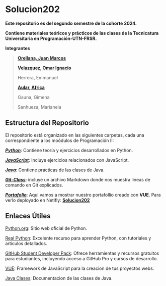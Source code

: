 # Solucion202
**Este repositorio es del segundo semestre de la cohorte 2024.**

**Contiene materiales teóricos y prácticos de las clases de la Tecnicatura Universitaria en Programación-UTN-FRSR.**

**Integrantes**
> [**Orellana, Juan Marcos**](https://github.com/juanmarcoso)
> 
> [**Velazquez, Omar Ignacio**](https://github.com/IgnacioVelazquez92)
> 
> Herrera, Emmanuel
> 
> [**Aular, Africa**](https://github.com/AFRIAULAR)
> 
> Gauna, Gimena
> 
> Sanhueza, Marianela

## Estructura del Repositorio

El repositorio está organizado en las siguientes carpetas, cada una correspondiente a los moódulos de Programación II:

[***Python***](https://github.com/PowerSystem2024/Solucion202/tree/main/Tecnicatura/Python): Contiene teoría y ejercicios desarrollados en Python.

[***JavaScript***](https://github.com/PowerSystem2024/Solucion202/tree/main/Tecnicatura/JavaScript): Incluye ejercicios relacionados con JavaScript.

[***Java***](https://github.com/PowerSystem2024/Solucion202/tree/main/Tecnicatura/Java): Contiene prácticas de las clases de Java.

[***Git-Class***](https://github.com/PowerSystem2024/Solucion202/tree/main/Tecnicatura/Git-Class): incluye un archivo Markdown donde nos muestra lineas de comando en Git explicados.

[***Portafolio***](https://github.com/PowerSystem2024/Solucion202/tree/main/Tecnicatura/Portafolio): Aqui vamos a mostrar nuestro portafollio creado con **VUE**. Para verlo deployado en Netifly: [**Solucion202**](https://solucion202-vue.netlify.app/)

## Enlaces Útiles

[Python.org](https://www.python.org/): Sitio web oficial de Python.

[Real Python](https://realpython.com/): Excelente recurso para aprender Python, con tutoriales y artículos detallados.

[GitHub Student Developer Pack](https://education.github.com/pack): Ofrece herramientas y recursos gratuitos para estudiantes, incluyendo acceso a GitHub Pro y cursos de desarrollo.

[VUE](https://vuejs.org/): Framework de JavaScript para la creacion de tus proyectos webs. 

[Java Clases](https://docs.oracle.com/javase/8/docs/api/): Documentacion de las clases de Java. 
